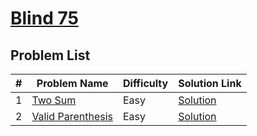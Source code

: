 
# [Blind 75](https://leetcode.com/problem-list/oizxjoit/)

## Problem List
| #  | Problem Name                                                                 | Difficulty | Solution Link |
|----|------------------------------------------------------------------------------|------------|---------------|
| 1  | [Two Sum](https://leetcode.com/problems/two-sum/)                            | Easy       | [Solution](./TwoSum.java) |
| 2  | [Valid Parenthesis](https://leetcode.com/problems/valid-parentheses/) | Easy       | [Solution](./ValidParentheses.java) |
